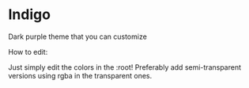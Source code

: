 # Indigo
Dark purple theme that you can customize

How to edit:

Just simply edit the colors in the :root! Preferably add semi-transparent versions using rgba in the transparent ones.

